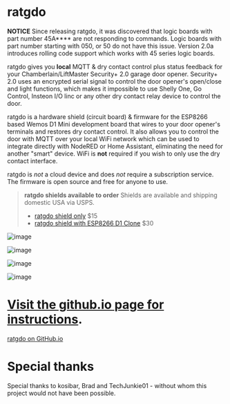 # ratgdo

**NOTICE** Since releasing ratgdo, it was discovered that logic boards with part number 45A**** are not responding to commands. Logic boards with part number starting with 050, or 50 do not have this issue. Version 2.0a introduces rolling code support which works with 45 series logic boards.

ratgdo gives you **local** MQTT & dry contact control plus status feedback for your Chamberlain/LiftMaster Security+ 2.0 garage door opener. Security+ 2.0 uses an encrypted serial signal to control the door opener's open/close and light functions, which makes it impossible to use Shelly One, Go Control, Insteon I/O linc or any other dry contact relay device to control the door. 

ratgdo is a hardware shield (circuit board) & firmware for the ESP8266 based Wemos D1 Mini development board that wires to your door opener's terminals and restores dry contact control. It also allows you to control the door with MQTT over your local WiFi network which can be used to integrate directly with NodeRED or Home Assistant, eliminating the need for another "smart" device. WiFi is **not** required if you wish to only use the dry contact interface.

ratgdo is *not* a cloud device and does *not* require a subscription service. The firmware is open source and free for anyone to use.

> **ratgdo shields available to order**
> Shields are available and shipping domestic USA via USPS.
>
> * [ratgdo shield only](https://square.link/u/xNP2Orez) $15
> * [ratgdo shield with ESP8266 D1 Clone](https://square.link/u/JaMwtjLL) $30

![image](https://user-images.githubusercontent.com/4663918/177624921-042e4da7-b284-43e8-84e4-b950a0d34840.png)

![image](https://user-images.githubusercontent.com/4663918/177997952-4e0f8ece-3309-4fb6-ab70-b2aa25bb092f.png)

![image](https://user-images.githubusercontent.com/4663918/177995941-b4989feb-de96-4f7a-a4cd-569aabcb7b94.png)

![image](https://user-images.githubusercontent.com/4663918/177998073-06684254-9adf-4d88-8568-5f2495dfc368.png)

# [Visit the github.io page for instructions](https://paulwieland.github.io/ratgdo/).
[ratgdo on GitHub.io](https://paulwieland.github.io/ratgdo/)

# Special thanks

Special thanks to kosibar, Brad and TechJunkie01 - without whom this project would not have been possible.
